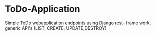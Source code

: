 # ToDo-Application
Simple ToDo webapplication endpoints using Django rest- frame work, generic API's (LIST, CREATE, UPDATE,DESTROY)
